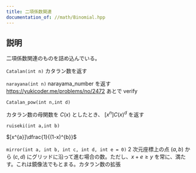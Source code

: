 ```yaml
---
title: 二項係数関連
documentation_of: //math/Binomial.hpp
---
```


## 説明

二項係数関連のものを詰め込んでいる。

<code>Catalan(int n)</code>
カタラン数を返す

<code>narayana(int n)</code>
narayama_number を返す
https://yukicoder.me/problems/no/2472 あとで verify

<code>Catalan_pow(int n,int d)</code>

カタラン数の母関数を $C(x)$ としたとき、 $[x^{n}]C(x)^{d}$ を返す


<code>ruiseki(int a,int b)</code>

$[x^{a}]\dfrac{1}{(1-x)^{b}}$

<code>mirror(int a, int b, int c, int d, int e = 0)</code>
$2$ 次元座標上の点 $(a, b)$ から $(c, d)$ にグリッドに沿って進む場合の数。ただし、$x + e \ge y$ を常に、満たす。これは鏡像法でもとまる。カタラン数の拡張
